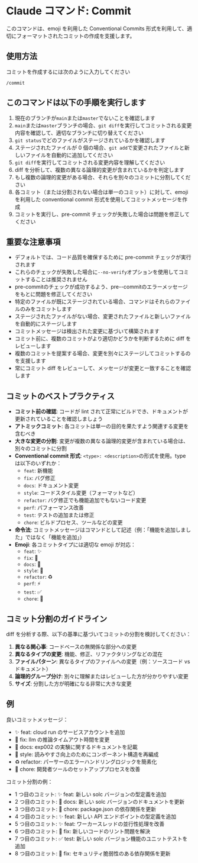 # Claude コマンド: Commit

このコマンドは、emoji を利用した Conventional Commits 形式を利用して、適切にフォーマットされたコミットの作成を支援します。

## 使用方法

コミットを作成するには次のように入力してください

```
/commit
```

## このコマンドは以下の手順を実行します
1. 現在のブランチが`main`または`master`でないことを確認します
2. `main`または`master`ブランチの場合、`git diff`を実行してコミットされる変更内容を確認して、適切なブランチに切り替えてください　
2. `git status`でどのファイルがステージされているかを確認します
3. ステージされたファイルが 0 個の場合、`git add`で変更されたファイルと新しいファイルを自動的に追加してください
4. `git diff`を実行してコミットされる変更内容を理解してください
5. diff を分析して、複数の異なる論理的変更が含まれているかを判定します
6. もし複数の論理的変更がある場合、それらを別々のコミットに分割してください
7. 各コミット（または分割されない場合は単一のコミット）に対して、emoji を利用した conventional commit 形式を使用してコミットメッセージを作成
8. コミットを実行し、pre-commit チェックが失敗した場合は問題を修正してください　

## 重要な注意事項

- デフォルトでは、コード品質を確保するために pre-commit チェックが実行されます
- これらのチェックが失敗した場合に`--no-verify`オプションを使用してコミットすることは推奨されません
- pre-commitのチェックが成功するよう、pre--commitのエラーメッセージをもとに問題を修正してください
- 特定のファイルが既にステージされている場合、コマンドはそれらのファイルのみをコミットします
- ステージされたファイルがない場合、変更されたファイルと新しいファイルを自動的にステージします
- コミットメッセージは検出された変更に基づいて構築されます
- コミット前に、複数のコミットがより適切かどうかを判断するために diff をレビューします
- 複数のコミットを提案する場合、変更を別々にステージしてコミットするのを支援します
- 常にコミット diff をレビューして、メッセージが変更と一致することを確認します


## コミットのベストプラクティス

- **コミット前の確認**: コードが lint されて正常にビルドでき、ドキュメントが更新されていることを確認しましょう
- **アトミックコミット**: 各コミットは単一の目的を果たすよう関連する変更を含むべき
- **大きな変更の分割**: 変更が複数の異なる論理的変更が含まれている場合は、別々のコミットに分割
- **Conventional commit 形式**: `<type>: <description>`の形式を使用。type は以下のいずれか：
  - `feat`: 新機能
  - `fix`: バグ修正
  - `docs`: ドキュメント変更
  - `style`: コードスタイル変更（フォーマットなど）
  - `refactor`: バグ修正でも機能追加でもないコード変更
  - `perf`: パフォーマンス改善
  - `test`: テストの追加または修正
  - `chore`: ビルドプロセス、ツールなどの変更
- **命令法**: コミットメッセージはコマンドとして記述（例：「機能を追加しました」ではなく「機能を追加」）
- **Emoji**: 各コミットタイプには適切な emoji が対応：
  - `feat`: ✨
  - `fix`: 🐛
  - `docs`: 📝
  - `style`: 💄
  - `refactor`: ♻️
  - `perf`: ⚡️
  - `test`: ✅
  - `chore`: 🔧

## コミット分割のガイドライン

diff を分析する際、以下の基準に基づいてコミットの分割を検討してください：

1. **異なる関心事**: コードベースの無関係な部分への変更
2. **異なるタイプの変更**: 機能、修正、リファクタリングなどの混在
3. **ファイルパターン**: 異なるタイプのファイルへの変更（例：ソースコード vs ドキュメント）
4. **論理的グループ分け**: 別々に理解またはレビューした方が分かりやすい変更
5. **サイズ**: 分割した方が明確になる非常に大きな変更

## 例

良いコミットメッセージ：

- ✨ feat: cloud run のサービスアカウントを追加
- 🐛 fix: llm の推論タイムアウト時間を変更
- 📝 docs: exp002 の実験に関するドキュメントを記載
- 💄 style: 読みやすさ向上のためにコンポーネント構造を再編成
- ♻️ refactor: パーサーのエラーハンドリングロジックを簡素化
- 🔧 chore: 開発者ツールのセットアッププロセスを改善

コミット分割の例：

- 1 つ目のコミット: ✨ feat: 新しい solc バージョンの型定義を追加
- 2 つ目のコミット: 📝 docs: 新しい solc バージョンのドキュメントを更新
- 3 つ目のコミット: 🔧 chore: package.json の依存関係を更新
- 4 つ目のコミット: ✨ feat: 新しい API エンドポイントの型定義を追加
- 5 つ目のコミット: ✨ feat: ワーカースレッドの並行性処理を改善
- 6 つ目のコミット: 🐛 fix: 新しいコードのリント問題を解決
- 7 つ目のコミット: ✅ test: 新しい solc バージョン機能のユニットテストを追加
- 8 つ目のコミット: 🐛 fix: セキュリティ脆弱性のある依存関係を更新